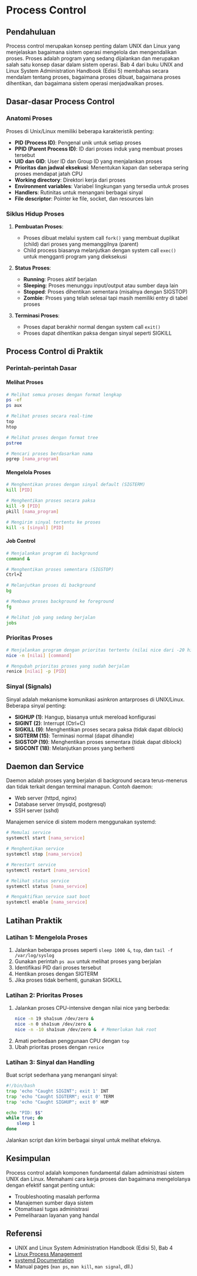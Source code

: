 # Process Control

## Pendahuluan

Process control merupakan konsep penting dalam UNIX dan Linux yang menjelaskan bagaimana sistem operasi mengelola dan mengendalikan proses. Proses adalah program yang sedang dijalankan dan merupakan salah satu konsep dasar dalam sistem operasi. Bab 4 dari buku UNIX and Linux System Administration Handbook (Edisi 5) membahas secara mendalam tentang proses, bagaimana proses dibuat, bagaimana proses dihentikan, dan bagaimana sistem operasi menjadwalkan proses.

## Dasar-dasar Process Control

### Anatomi Proses

Proses di Unix/Linux memiliki beberapa karakteristik penting:

- **PID (Process ID)**: Pengenal unik untuk setiap proses
- **PPID (Parent Process ID)**: ID dari proses induk yang membuat proses tersebut
- **UID dan GID**: User ID dan Group ID yang menjalankan proses
- **Prioritas dan jadwal eksekusi**: Menentukan kapan dan seberapa sering proses mendapat jatah CPU
- **Working directory**: Direktori kerja dari proses
- **Environment variables**: Variabel lingkungan yang tersedia untuk proses
- **Handlers**: Rutinitas untuk menangani berbagai sinyal
- **File descriptor**: Pointer ke file, socket, dan resources lain

### Siklus Hidup Proses

1. **Pembuatan Proses**:
   - Proses dibuat melalui system call `fork()` yang membuat duplikat (child) dari proses yang memanggilnya (parent)
   - Child process biasanya melanjutkan dengan system call `exec()` untuk mengganti program yang dieksekusi

2. **Status Proses**:
   - **Running**: Proses aktif berjalan
   - **Sleeping**: Proses menunggu input/output atau sumber daya lain
   - **Stopped**: Proses dihentikan sementara (misalnya dengan SIGSTOP)
   - **Zombie**: Proses yang telah selesai tapi masih memiliki entry di tabel proses

3. **Terminasi Proses**:
   - Proses dapat berakhir normal dengan system call `exit()`
   - Proses dapat dihentikan paksa dengan sinyal seperti SIGKILL

## Process Control di Praktik

### Perintah-perintah Dasar

#### Melihat Proses

```bash
# Melihat semua proses dengan format lengkap
ps -ef
ps aux

# Melihat proses secara real-time
top
htop

# Melihat proses dengan format tree
pstree

# Mencari proses berdasarkan nama
pgrep [nama_program]
```

#### Mengelola Proses

```bash
# Menghentikan proses dengan sinyal default (SIGTERM)
kill [PID]

# Menghentikan proses secara paksa
kill -9 [PID]
pkill [nama_program]

# Mengirim sinyal tertentu ke proses
kill -s [sinyal] [PID]
```

#### Job Control

```bash
# Menjalankan program di background
command &

# Menghentikan proses sementara (SIGSTOP)
Ctrl+Z

# Melanjutkan proses di background
bg

# Membawa proses background ke foreground
fg

# Melihat job yang sedang berjalan
jobs
```

### Prioritas Proses

```bash
# Menjalankan program dengan prioritas tertentu (nilai nice dari -20 hingga 19)
nice -n [nilai] [command]

# Mengubah prioritas proses yang sudah berjalan
renice [nilai] -p [PID]
```

### Sinyal (Signals)

Sinyal adalah mekanisme komunikasi asinkron antarproses di UNIX/Linux. Beberapa sinyal penting:

- **SIGHUP (1)**: Hangup, biasanya untuk mereload konfigurasi
- **SIGINT (2)**: Interrupt (Ctrl+C)
- **SIGKILL (9)**: Menghentikan proses secara paksa (tidak dapat diblock)
- **SIGTERM (15)**: Terminasi normal (dapat dihandle)
- **SIGSTOP (19)**: Menghentikan proses sementara (tidak dapat diblock)
- **SIGCONT (18)**: Melanjutkan proses yang berhenti

## Daemon dan Service

Daemon adalah proses yang berjalan di background secara terus-menerus dan tidak terkait dengan terminal manapun. Contoh daemon:

- Web server (httpd, nginx)
- Database server (mysqld, postgresql)
- SSH server (sshd)

Manajemen service di sistem modern menggunakan systemd:

```bash
# Memulai service
systemctl start [nama_service]

# Menghentikan service
systemctl stop [nama_service]

# Merestart service
systemctl restart [nama_service]

# Melihat status service
systemctl status [nama_service]

# Mengaktifkan service saat boot
systemctl enable [nama_service]
```

## Latihan Praktik

### Latihan 1: Mengelola Proses

1. Jalankan beberapa proses seperti `sleep 1000 &`, `top`, dan `tail -f /var/log/syslog`
2. Gunakan perintah `ps aux` untuk melihat proses yang berjalan
3. Identifikasi PID dari proses tersebut
4. Hentikan proses dengan SIGTERM
5. Jika proses tidak berhenti, gunakan SIGKILL

### Latihan 2: Prioritas Proses

1. Jalankan proses CPU-intensive dengan nilai nice yang berbeda:
   ```bash
   nice -n 19 sha1sum /dev/zero &
   nice -n 0 sha1sum /dev/zero &
   nice -n -10 sha1sum /dev/zero &  # Memerlukan hak root
   ```
2. Amati perbedaan penggunaan CPU dengan `top`
3. Ubah prioritas proses dengan `renice`

### Latihan 3: Sinyal dan Handling

Buat script sederhana yang menangani sinyal:

```bash
#!/bin/bash
trap 'echo "Caught SIGINT"; exit 1' INT
trap 'echo "Caught SIGTERM"; exit 0' TERM
trap 'echo "Caught SIGHUP"; exit 0' HUP

echo "PID: $$"
while true; do
    sleep 1
done
```

Jalankan script dan kirim berbagai sinyal untuk melihat efeknya.

## Kesimpulan

Process control adalah komponen fundamental dalam administrasi sistem UNIX dan Linux. Memahami cara kerja proses dan bagaimana mengelolanya dengan efektif sangat penting untuk:

- Troubleshooting masalah performa
- Manajemen sumber daya sistem
- Otomatisasi tugas administrasi
- Pemeliharaan layanan yang handal

## Referensi

- UNIX and Linux System Administration Handbook (Edisi 5), Bab 4
- [Linux Process Management](https://www.kernel.org/doc/html/latest/admin-guide/pm/index.html)
- [systemd Documentation](https://systemd.io/)
- Manual pages (`man ps`, `man kill`, `man signal`, dll.)